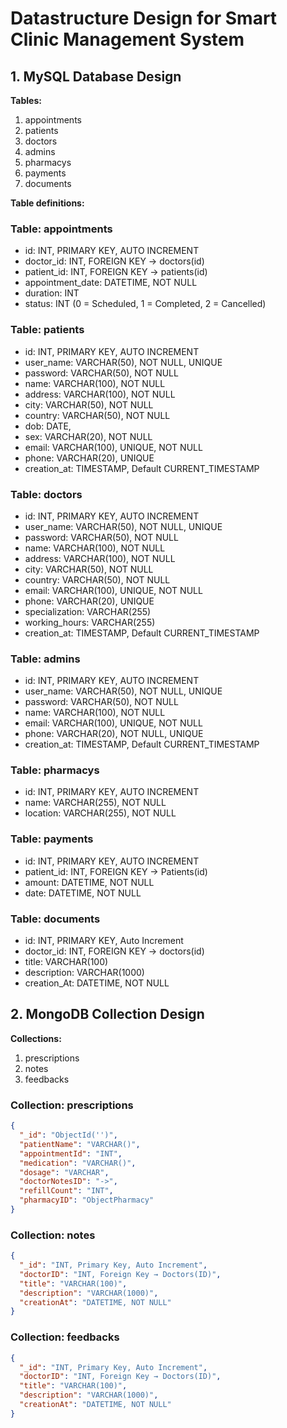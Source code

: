 # Datastructure Design for Smart Clinic Management System

## 1. MySQL Database Design

**Tables:** 
1. appointments
2. patients
3. doctors
4. admins
5. pharmacys
6. payments
7. documents

**Table definitions:**
### Table: appointments
- id: INT, PRIMARY KEY, AUTO INCREMENT
- doctor_id: INT, FOREIGN KEY → doctors(id)
- patient_id: INT, FOREIGN KEY → patients(id)
- appointment_date: DATETIME, NOT NULL
- duration: INT
- status: INT (0 = Scheduled, 1 = Completed, 2 = Cancelled)

### Table: patients
- id: INT, PRIMARY KEY, AUTO INCREMENT
- user_name: VARCHAR(50), NOT NULL, UNIQUE
- password: VARCHAR(50), NOT NULL
- name: VARCHAR(100), NOT NULL
- address: VARCHAR(100), NOT NULL
- city: VARCHAR(50), NOT NULL
- country: VARCHAR(50), NOT NULL
- dob: DATE,
- sex: VARCHAR(20), NOT NULL
- email: VARCHAR(100), UNIQUE, NOT NULL
- phone: VARCHAR(20), UNIQUE
- creation_at: TIMESTAMP, Default CURRENT_TIMESTAMP

### Table: doctors
- id: INT, PRIMARY KEY, AUTO INCREMENT
- user_name: VARCHAR(50), NOT NULL, UNIQUE
- password: VARCHAR(50), NOT NULL
- name: VARCHAR(100), NOT NULL
- address: VARCHAR(100), NOT NULL
- city: VARCHAR(50), NOT NULL
- country: VARCHAR(50), NOT NULL
- email: VARCHAR(100), UNIQUE, NOT NULL
- phone: VARCHAR(20), UNIQUE
- specialization: VARCHAR(255)
- working_hours: VARCHAR(255)
- creation_at: TIMESTAMP, Default CURRENT_TIMESTAMP

### Table: admins
- id: INT, PRIMARY KEY, AUTO INCREMENT
- user_name: VARCHAR(50), NOT NULL, UNIQUE
- password: VARCHAR(50), NOT NULL
- name: VARCHAR(100), NOT NULL 
- email: VARCHAR(100), UNIQUE, NOT NULL
- phone: VARCHAR(20), NOT NULL, UNIQUE
- creation_at: TIMESTAMP, Default CURRENT_TIMESTAMP

### Table: pharmacys
- id: INT, PRIMARY KEY, AUTO INCREMENT
- name: VARCHAR(255), NOT NULL
- location: VARCHAR(255), NOT NULL

### Table: payments
- id: INT, PRIMARY KEY, AUTO INCREMENT
- patient_id: INT, FOREIGN KEY → Patients(id)
- amount: DATETIME, NOT NULL
- date: DATETIME, NOT NULL

### Table: documents
- id: INT, PRIMARY KEY, Auto Increment
- doctor_id: INT, FOREIGN KEY → doctors(id)
- title: VARCHAR(100)
- description: VARCHAR(1000)
- creation_At: DATETIME, NOT NULL

## 2. MongoDB Collection Design

**Collections:**
1. prescriptions
2. notes 
3. feedbacks

### Collection: prescriptions
```json
{
  "_id": "ObjectId('')",
  "patientName": "VARCHAR()",
  "appointmentId": "INT",
  "medication": "VARCHAR()",
  "dosage": "VARCHAR",
  "doctorNotesID": "->",
  "refillCount": "INT",
  "pharmacyID": "ObjectPharmacy"
}
```

### Collection: notes
```json
{
  "_id": "INT, Primary Key, Auto Increment",
  "doctorID": "INT, Foreign Key → Doctors(ID)",
  "title": "VARCHAR(100)",
  "description": "VARCHAR(1000)",
  "creationAt": "DATETIME, NOT NULL"
}
```

### Collection: feedbacks
```json
{
  "_id": "INT, Primary Key, Auto Increment",
  "doctorID": "INT, Foreign Key → Doctors(ID)",
  "title": "VARCHAR(100)",
  "description": "VARCHAR(1000)",
  "creationAt": "DATETIME, NOT NULL"
}
```
